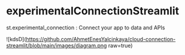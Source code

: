 # experimentalConnectionStreamlit

st.experimental_connection : Connect your app to data and APIs

![kdsD](https://github.com/AhmetEnesYalcinkaya/cloud-connection-streamlit/blob/main/images/diagram.png raw=true)
